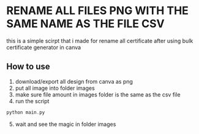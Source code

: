 # RENAME ALL FILES PNG WITH THE SAME NAME AS THE FILE CSV

this is a simple scirpt that i made for rename all certificate after using bulk certificate generator in canva

## How to use

1. download/export all design from canva as png
2. put all image into folder images
3. make sure file amount in images folder is the same as the csv file
4. run the script

```php
python main.py
```

5. wait and see the magic in folder images
